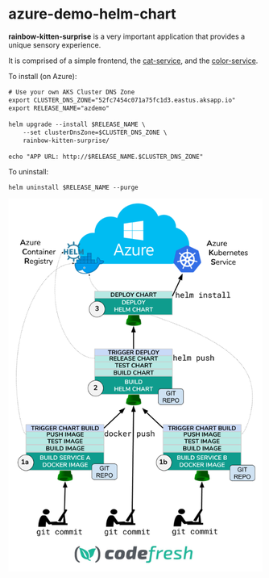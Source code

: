 # azure-demo-helm-chart

**rainbow-kitten-surprise** is a very important application
that provides a unique sensory experience.

It is comprised of a simple frontend,
the [cat-service](https://github.com/codefresh-io/azure-demo-cat-service),
and the [color-service](https://github.com/codefresh-io/azure-demo-color-service).

To install (on Azure):

```
# Use your own AKS Cluster DNS Zone
export CLUSTER_DNS_ZONE="52fc7454c071a75fc1d3.eastus.aksapp.io"
export RELEASE_NAME="azdemo"

helm upgrade --install $RELEASE_NAME \
    --set clusterDnsZone=$CLUSTER_DNS_ZONE \
    rainbow-kitten-surprise/
    
echo "APP URL: http://$RELEASE_NAME.$CLUSTER_DNS_ZONE"
```

To uninstall:

```
helm uninstall $RELEASE_NAME --purge
```

<img src="Azure_codefresh.png"/>
